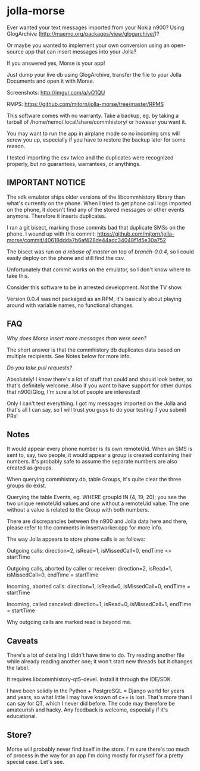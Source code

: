 jolla-morse
===========

Ever wanted your text messages imported from your Nokia n900?
Using GlogArchive (http://maemo.org/packages/view/glogarchive/)?

Or maybe you wanted to implement your own conversion using an open-source app that can insert
messages into your Jolla?

If you answered yes, Morse is your app!

Just dump your live db using GlogArchive, transfer the file to your Jolla Documents and open it
with Morse.

Screenshots: http://imgur.com/a/vO1QU

RMPS: https://github.com/mjtorn/jolla-morse/tree/master/RPMS

This software comes with no warranty. Take a backup, eg. by taking a tarball of
/home/nemo/.local/share/commhistory/ or however you want it.

You may want to run the app in airplane mode so no incoming sms will screw you up, especially
if you have to restore the backup later for some reason.

I tested importing the csv twice and the duplicates were recognized properly, but no
guarantees, warrantees, or anythings.

IMPORTANT NOTICE
----------------

The sdk emulator ships older versions of the libcommhistory library than what's currently
on the phone. When I tried to get phone call logs imported on the phone, it doesn't find
any of the stored messages or other events anymore. Therefore it inserts duplicates.

I ran a git bisect, marking those commits bad that duplicate SMSs on the phone. I wound up
with this commit: https://github.com/mjtorn/jolla-morse/commit/40618ddda7b6af428de44adc34048f1d5e30a752

The bisect was run on _a rebase of master_ on top of _branch-0.0.4_, so I could easily deploy
on the phone and still find the csv.

Unfortunately that commit works on the emulator, so I don't know where to take this.

Consider this software to be in arrested development. Not the TV show.

Version 0.0.4 was not packaged as an RPM, it's basically about playing around with variable
names, no functional changes.

FAQ
---

_Why does Morse insert more messages than were seen?_

The short answer is that the commhistory db duplicates data based on multiple
recipients. See Notes below for more info.

_Do you take pull requests?_

Absolutely! I know there's a lot of stuff that could and should look better, so that's
definitely welcome. Also if you want to have support for other dumps that n900/Glog,
I'm sure a lot of people are interested!

Only I can't test everything. I got my messages imported on the Jolla and that's
all I can say, so I will trust you guys to do your testing if you submit PRs!

Notes
----

It would appear every phone number is its own remoteUid. When an SMS is sent to, say, two
people, it would appear a group is created containing their numbers. It's probably safe
to assume the separate numbers are also created as groups.

When querying commhistory.db, table Groups, it's quite clear the three groups do exist.

Querying the table Events, eg. WHERE groupId IN (4, 19, 20); you see the two unique
remoteUid values and one without a remoteUid value. The one without a value is related
to the Group with both numbers.

There are discrepancies between the n900 and Jolla data here and there, please refer
to the comments in insertworker.cpp for more info.

The way Jolla appears to store phone calls is as follows:

Outgoing calls: direction=2, isRead=1, isMissedCall=0, endTime <> startTime

Outgoing calls, aborted by caller or receiver: direction=2, isRead=1, isMissedCall=0, endTime = startTime

Incoming, aborted calls: direction=1, isRead=0, isMissedCall=0, endTime = startTime

Incoming, called canceled: direction=1, isRead=0, isMissedCall=1, endTime = startTime

Why outgoing calls are marked read is beyond me.

Caveats
-------

There's a lot of detailing I didn't have time to do. Try reading another file while
already reading another one; it won't start new threads but it changes the label.

It requires libcommhistory-qt5-devel. Install it through the IDE/SDK.

I have been solidly in the Python + PostgreSQL = Django world for years and years, so
what little I may have known of c++ is lost. That's more than I can say for QT, which
I never did before. The code may therefore be amateurish and hacky. Any feedback is
welcome, especially if it's educational.

Store?
------

Morse will probably never find itself in the store. I'm sure there's too much of process
in the way for an app I'm doing mostly for myself for a pretty special case. Let's see.

